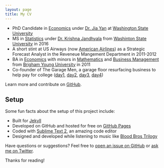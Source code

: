 ```yaml
---
layout: page
title: My CV
---
```


* PhD Candidate in [Economics](http://ses.wsu.edu) under [Dr. Jia Yan](https://people.ses.wsu.edu/yan/) at [Washington State University](https://wsu.edu)
* MS in [Statistics](http://www.math.wsu.edu) under [Dr. Krishna Jandhyala](http://www.math.wsu.edu/faculty/jand/welcome.php) from [Washinton State University](https://wsu.edu) in 2016
* A short stint at US Airways (now [American Airlines](https://www.aa.com/)) as a Strategic Forecast Analyst in the Reveneue Mangement Department in 2011-2012
* BA in [Economics](https://economics.byu.edu) with minors in [Mathematics](https://math.byu.edu) and [Business Management](https://marriottschool.byu.edu) from [Brigham Young University](https://www.byu.edu) in 2011
* Co-founder of The Garage Men, a garage floor resurfacing business to help pay for college ([day1](), [day2](), [day3](), [day4]())



Learn more and contribute on [GitHub](https://github.com/poole).

## Setup

Some fun facts about the setup of this project include:

* Built for [Jekyll](http://jekyllrb.com)
* Developed on GitHub and hosted for free on [GitHub Pages](https://pages.github.com)
* Coded with [Sublime Text 2](http://sublimetext.com), an amazing code editor
* Designed and developed while listening to music like [Blood Bros Trilogy](https://soundcloud.com/maddecent/sets/blood-bros-series)

Have questions or suggestions? Feel free to [open an issue on GitHub](https://github.com/poole/issues/new) or [ask me on Twitter](https://twitter.com/mdo).

Thanks for reading!
